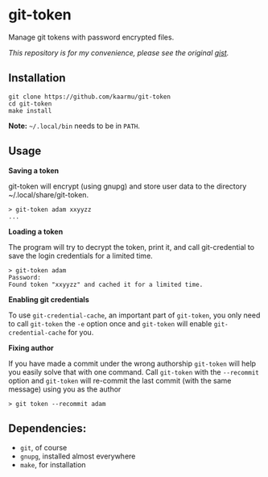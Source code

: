 # git-token
Manage git tokens with password encrypted files.

*This repository is for my convenience, please see the original [gist](https://gist.github.com/kaarmu/2bad1f7bba79868e4bf894c280c51ade).*

## Installation

```
git clone https://github.com/kaarmu/git-token
cd git-token
make install
```

**Note:** `~/.local/bin` needs to be in `PATH`.

## Usage

**Saving a token**

git-token will encrypt (using gnupg) and store user data
to the directory ~/.local/share/git-token.

```
> git-token adam xxyyzz
...
```

**Loading a token**

The program will try to decrypt the token, print it, and
call git-credential to save the login credentials for a
limited time.

```
> git-token adam
Password:
Found token "xxyyzz" and cached it for a limited time.
```

**Enabling git credentials**

To use `git-credential-cache`, an important part of `git-token`,
you only need to call `git-token` the `-e` option once and
`git-token` will enable `git-credential-cache` for you.

**Fixing author**

If you have made a commit under the wrong authorship `git-token`
will help you easily solve that with one command. Call
`git-token` with the `--recommit` option and `git-token` will
re-commit the last commit (with the same message) using you
as the author

```
> git token --recommit adam
```

## Dependencies:
- `git`, of course
- `gnupg`, installed almost everywhere
- `make`, for installation
